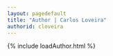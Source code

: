 ```yaml
---
layout: pagedefault
title: "Author | Carlos Loveira"
authorid: cloveira
---
```

{% include loadAuthor.html %}